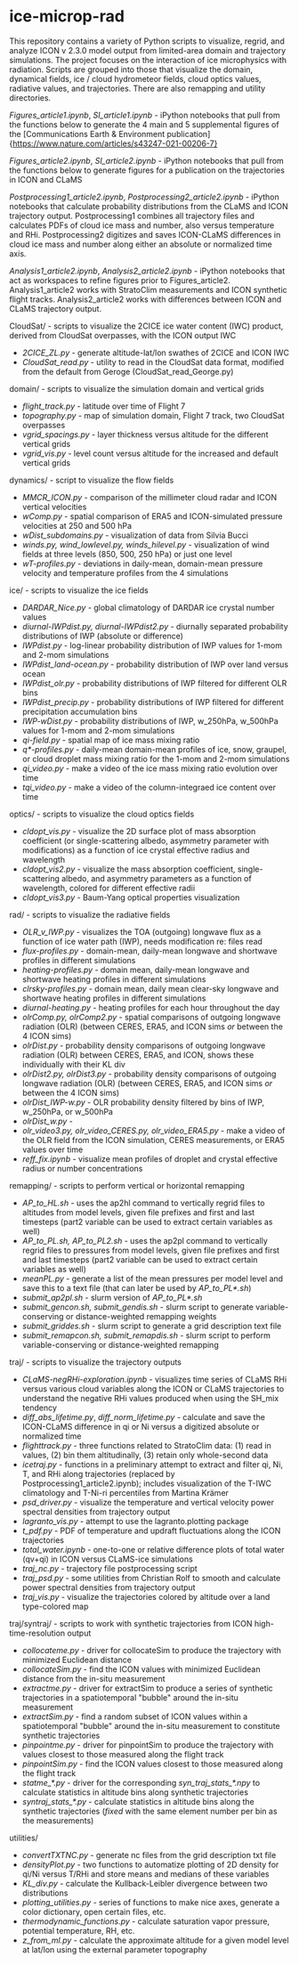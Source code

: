 # ice-microp-rad
This repository contains a variety of Python scripts to visualize, regrid, and analyze ICON v 2.3.0 model output from limited-area domain and trajectory simulations. The project focuses on the interaction of ice microphysics with radiation. Scripts are grouped into those that visualize the domain, dynamical fields, ice / cloud hydrometeor fields, cloud optics values, radiative values, and trajectories. There are also remapping and utility directories.

*Figures_article1.ipynb*, *SI_article1.ipynb* - iPython notebooks that pull from the functions below to generate the 4 main and 5 supplemental figures of the [Communications Earth & Environment publication]{https://www.nature.com/articles/s43247-021-00206-7}

*Figures_article2.ipynb*, *SI_article2.ipynb* - iPython notebooks that pull from the functions below to generate figures for a publication on the trajectories in ICON and CLaMS

*Postprocessing1_article2.ipynb*, *Postprocessing2_article2.ipynb* - iPython notebooks that calculate probability distributions from the CLaMS and ICON trajectory output. Postprocessing1 combines all trajectory files and calculates PDFs of cloud ice mass and number, also versus temperature and RHi. Postprocessing2 digitizes and saves ICON-CLaMS differences in cloud ice mass and number along either an absolute or normalized time axis.

*Analysis1_article2.ipynb*, *Analysis2_article2.ipynb* - iPython notebooks that act as workspaces to refine figures prior to Figures_article2. Analysis1_article2 works with StratoClim measurements and ICON synthetic flight tracks. Analysis2_article2 works with differences between ICON and CLaMS trajectory output.

CloudSat/ - scripts to visualize the 2CICE ice water content (IWC) product, derived from CloudSat overpasses, with the ICON output IWC
- *2CICE_ZL.py* - generate altitude-lat/lon swathes of 2CICE and ICON IWC 
- *CloudSat_read.py* - utility to read in the CloudSat data format, modified from the default from Geroge (CloudSat_read_George.py)

domain/ - scripts to visualize the simulation domain and vertical grids
- *flight_track.py* - latitude over time of Flight 7
- *topography.py* - map of simulation domain, Flight 7 track, two CloudSat overpasses
- *vgrid_spacings.py* - layer thickness versus altitude for the different vertical grids
- *vgrid_vis.py* - level count versus altitude for the increased and default vertical grids

dynamics/ - script to visualize the flow fields
- *MMCR_ICON.py* - comparison of the millimeter cloud radar and ICON vertical velocities
- *wComp.py* - spatial comparison of ERA5 and ICON-simulated pressure velocities at 250 and 500 hPa
- *wDist_subdomains.py* - visualization of data from Silvia Bucci
- *winds.py, wind_lowlevel.py, winds_hilevel.py* - visualization of wind fields at three levels (850, 500, 250 hPa) or just one level
- *wT-profiles.py* - deviations in daily-mean, domain-mean pressure velocity and temperature profiles from the 4 simulations

ice/ - scripts to visualize the ice fields
- *DARDAR_Nice.py* - global climatology of DARDAR ice crystal number values
- *diurnal-IWPdist.py, diurnal-IWPdist2.py* - diurnally separated probability distributions of IWP (absolute or difference)
- *IWPdist.py* - log-linear probability distribution of IWP values for 1-mom and 2-mom simulations
- *IWPdist_land-ocean.py* - probability distribution of IWP over land versus ocean
- *IWPdist_olr.py* - probability distributions of IWP filtered for different OLR bins
- *IWPdist_precip.py* - probability distributions of IWP filtered for different precipitation accumulation bins
- *IWP-wDist.py* - probability distributions of IWP, w_250hPa, w_500hPa values for 1-mom and 2-mom simulations
- *qi-field.py* - spatial map of ice mass mixing ratio
- *q\*-profiles.py* - daily-mean domain-mean profiles of ice, snow, graupel, or cloud droplet mass mixing ratio for the 1-mom and 2-mom simulations
- *qi_video.py* - make a video of the ice mass mixing ratio evolution over time
- *tqi_video.py* - make a video of the column-integraed ice content over time

optics/ - scripts to visualize the cloud optics fields
- *cldopt_vis.py* - visualize the 2D surface plot of mass absorption coefficient (or single-scattering albedo, asymmetry parameter with modifications) as a function of ice crystal effective radius and wavelength
- *cldopt_vis2.py* - visualize the mass absorption coefficient, single-scattering albedo, and asymmetry parameters as a function of wavelength, colored for different effective radii
- *cldopt_vis3.py* - Baum-Yang optical properties visualization

rad/ - scripts to visualize the radiative fields
- *OLR_v_IWP.py* - visualizes the TOA (outgoing) longwave flux as a function of ice water path (IWP), needs modification re: files read
- *flux-profiles.py* - domain-mean, daily-mean longwave and shortwave profiles in different simulations
- *heating-profiles.py* - domain mean, daily-mean longwave and shortwave heating profiles in different simulations 
- *clrsky-profiles.py* - domain mean, daily mean clear-sky longwave and shortwave heating profiles in different simulations
- *diurnal-heating.py* - heating profiles for each hour throughout the day
- *olrComp.py, olrComp2.py* - spatial comparisons of outgoing longwave radiation (OLR) (between CERES, ERA5, and ICON sims *or* between the 4 ICON sims)
- *olrDist.py* - probability density comparisons of outgoing longwave radiation (OLR) between CERES, ERA5, and ICON, shows these individually with their KL div
- *olrDist2.py, olrDist3.py* - probability density comparisons of outgoing longwave radiation (OLR) (between CERES, ERA5, and ICON sims *or* between the 4 ICON sims)
- *olrDist_IWP-w.py* - OLR probability density filtered by bins of IWP, w_250hPa, or w_500hPa
- *olrDist_w.py* - 
- *olr_video3.py, olr_video_CERES.py, olr_video_ERA5.py* - make a video of the OLR field from the ICON simulation, CERES measurements, or ERA5 values over time
- *reff_fix.ipynb* - visualize mean profiles of droplet and crystal effective radius or number concentrations

remapping/ - scripts to perform vertical or horizontal remapping
- *AP_to_HL.sh* - uses the ap2hl command to vertically regrid files to altitudes from model levels, given file prefixes and first and last timesteps (part2 variable can be used to extract certain variables as well)
- *AP_to_PL.sh, AP_to_PL2.sh* - uses the ap2pl command to vertically regrid files to pressures from model levels, given file prefixes and first and last timesteps (part2 variable can be used to extract certain variables as well)
- *meanPL.py* - generate a list of the mean pressures per model level and save this to a text file (that can later be used by *AP_to_PL\*.sh*)
- *submit_ap2pl.sh* - slurm version of *AP_to_PL\*.sh*
- *submit_gencon.sh, submit_gendis.sh* - slurm script to generate variable-conserving or distance-weighted remapping weights
- *submit_griddes.sh* - slurm script to generate a grid description text file
- *submit_remapcon.sh, submit_remapdis.sh* - slurm script to perform variable-conserving or distance-weighted remapping 

traj/ - scripts to visualize the trajectory outputs
- *CLaMS-negRHi-exploration.ipynb* - visualizes time series of CLaMS RHi versus various cloud variables along the ICON or CLaMS trajectories to understand the negative RHi values produced when using the SH_mix tendency
- *diff_abs_lifetime.py*, *diff_norm_lifetime.py* - calculate and save the ICON-CLaMS difference in qi or Ni versus a digitized absolute or normalized time
- *flighttrack.py* - three functions related to StratoClim data: (1) read in values, (2) bin them altitudinally, (3) retain only whole-second data
- *icetraj.py* - functions in a preliminary attempt to extract and filter qi, Ni, T, and RHi along trajectories (replaced by Postprocessing1_article2.ipynb); includes visualization of the T-IWC climatology and T-Ni-ri percentiles from Martina Krämer
- *psd_driver.py* - visualize the temperature and vertical velocity power spectral densities from trajectory output
- *lagranto_vis.py* - attempt to use the lagranto.plotting package
- *t_pdf.py* - PDF of temperature and updraft fluctuations along the ICON trajectories
- *total_water.ipynb* - one-to-one or relative difference plots of total water (qv+qi) in ICON versus CLaMS-ice simulations
- *traj_nc.py* - trajectory file postprocessing script
- *traj_psd.py* - some utilities from Christian Rolf to smooth and calculate power spectral densities from trajectory output
- *traj_vis.py* - visualize the trajectories colored by altitude over a land type-colored map

traj/syntraj/ - scripts to work with synthetic trajectories from ICON high-time-resolution output
- *collocateme.py* - driver for collocateSim to produce the trajectory with minimized Euclidean distance
- *collocateSim.py* - find the ICON values with minimized Euclidean distance from the in-situ measurement
- *extractme.py* - driver for extractSim to produce a series of synthetic trajectories in a spatiotemporal "bubble" around the in-situ measurement
- *extractSim.py* - find a random subset of ICON values within a spatiotemporal "bubble" around the in-situ measurement to constitute synthetic trajectories
- *pinpointme.py* - driver for pinpointSim to produce the trajectory with values closest to those measured along the flight track
- *pinpointSim.py* - find the ICON values closest to those measured along the flight track
- *statme_\*.py* - driver for the corresponding *syn_traj_stats_\*.npy* to calculate statistics in altitude bins along synthetic trajectories
- *syntraj_stats_\*.py* - calculate statistics in altitude bins along the synthetic trajectories (*fixed* with the same element number per bin as the measurements)

utilities/  
- *convertTXTNC.py* - generate nc files from the grid description txt file
- *densityPlot.py* - two functions to automatize plotting of 2D density for qi/Ni versus T/RHi and store means and medians of these variables
- *KL_div.py* - calculate the Kullback-Leibler divergence between two distributions
- *plotting_utilities.py* - series of functions to make nice axes, generate a color dictionary, open certain files, etc.
- *thermodynamic_functions.py* - calculate saturation vapor pressure, potential temperature, RH, etc.
- *z_from_ml.py* - calculate the approximate altitude for a given model level at lat/lon using the external parameter topography
